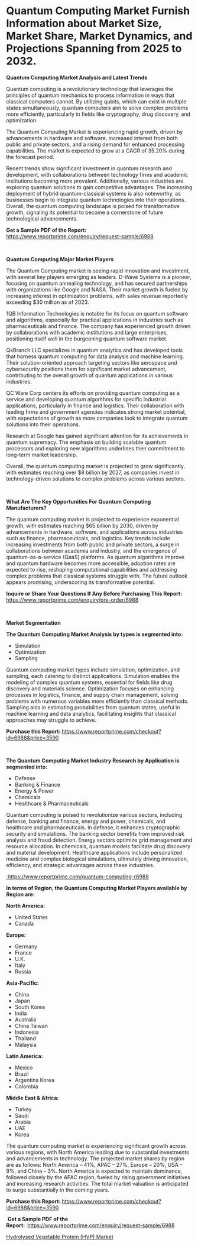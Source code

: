 <p><h1>Quantum Computing Market Furnish Information about Market Size, Market Share, Market Dynamics, and Projections Spanning from 2025 to 2032.</h1></p><p><strong>Quantum Computing Market Analysis and Latest Trends</strong></p>
<p><p>Quantum computing is a revolutionary technology that leverages the principles of quantum mechanics to process information in ways that classical computers cannot. By utilizing qubits, which can exist in multiple states simultaneously, quantum computers aim to solve complex problems more efficiently, particularly in fields like cryptography, drug discovery, and optimization.</p><p>The Quantum Computing Market is experiencing rapid growth, driven by advancements in hardware and software, increased interest from both public and private sectors, and a rising demand for enhanced processing capabilities. The market is expected to grow at a CAGR of 35.20% during the forecast period. </p><p>Recent trends show significant investment in quantum research and development, with collaborations between technology firms and academic institutions becoming more prevalent. Additionally, various industries are exploring quantum solutions to gain competitive advantages. The increasing deployment of hybrid quantum-classical systems is also noteworthy, as businesses begin to integrate quantum technologies into their operations. Overall, the quantum computing landscape is poised for transformative growth, signaling its potential to become a cornerstone of future technological advancements.</p></p>
<p><strong>Get a Sample PDF of the Report:&nbsp;</strong> <a href="https://www.reportprime.com/enquiry/request-sample/6988?utm_campaign=3139&utm_medium=2&utm_source=Github&utm_content=ia&utm_term=19032025&utm_id=quantum-computing">https://www.reportprime.com/enquiry/request-sample/6988</a></p>
<p>&nbsp;</p>
<p><strong>Quantum Computing Major Market Players</strong></p>
<p><p>The Quantum Computing market is seeing rapid innovation and investment, with several key players emerging as leaders. D-Wave Systems is a pioneer, focusing on quantum annealing technology, and has secured partnerships with organizations like Google and NASA. Their market growth is fueled by increasing interest in optimization problems, with sales revenue reportedly exceeding $30 million as of 2023.</p><p>1QB Information Technologies is notable for its focus on quantum software and algorithms, especially for practical applications in industries such as pharmaceuticals and finance. The company has experienced growth driven by collaborations with academic institutions and large enterprises, positioning itself well in the burgeoning quantum software market.</p><p>QxBranch LLC specializes in quantum analytics and has developed tools that harness quantum computing for data analysis and machine learning. Their solution-oriented approach targeting sectors like aerospace and cybersecurity positions them for significant market advancement, contributing to the overall growth of quantum applications in various industries.</p><p>QC Ware Corp centers its efforts on providing quantum computing as a service and developing quantum algorithms for specific industrial applications, particularly in finance and logistics. Their collaboration with leading firms and government agencies indicates strong market potential, with expectations of growth as more companies look to integrate quantum solutions into their operations.</p><p>Research at Google has gained significant attention for its achievements in quantum supremacy. The emphasis on building scalable quantum processors and exploring new algorithms underlines their commitment to long-term market leadership. </p><p>Overall, the quantum computing market is projected to grow significantly, with estimates reaching over $8 billion by 2027, as companies invest in technology-driven solutions to complex problems across various sectors.</p></p>
<p>&nbsp;</p>
<p><strong>What Are The Key Opportunities For Quantum Computing Manufacturers?</strong></p>
<p><p>The quantum computing market is projected to experience exponential growth, with estimates reaching $65 billion by 2030, driven by advancements in hardware, software, and applications across industries such as finance, pharmaceuticals, and logistics. Key trends include increasing investments from both public and private sectors, a surge in collaborations between academia and industry, and the emergence of quantum-as-a-service (QaaS) platforms. As quantum algorithms improve and quantum hardware becomes more accessible, adoption rates are expected to rise, reshaping computational capabilities and addressing complex problems that classical systems struggle with. The future outlook appears promising, underscoring its transformative potential.</p></p>
<p><strong>Inquire or Share Your Questions If Any Before Purchasing This Report:</strong> <a href="https://www.reportprime.com/enquiry/pre-order/6988?utm_campaign=3139&utm_medium=2&utm_source=Github&utm_content=ia&utm_term=19032025&utm_id=quantum-computing">https://www.reportprime.com/enquiry/pre-order/6988</a></p>
<p>&nbsp;</p>
<p><strong>Market Segmentation</strong></p>
<p><strong>The Quantum Computing Market Analysis by types is segmented into:</strong></p>
<p><ul><li>Simulation</li><li>Optimization</li><li>Sampling</li></ul></p>
<p><p>Quantum computing market types include simulation, optimization, and sampling, each catering to distinct applications. Simulation enables the modeling of complex quantum systems, essential for fields like drug discovery and materials science. Optimization focuses on enhancing processes in logistics, finance, and supply chain management, solving problems with numerous variables more efficiently than classical methods. Sampling aids in estimating probabilities from quantum states, useful in machine learning and data analytics, facilitating insights that classical approaches may struggle to achieve.</p></p>
<p><strong>Purchase this Report:&nbsp;</strong><a href="https://www.reportprime.com/checkout?id=6988&price=3590&utm_campaign=3139&utm_medium=2&utm_source=Github&utm_content=ia&utm_term=19032025&utm_id=quantum-computing">https://www.reportprime.com/checkout?id=6988&price=3590</a></p>
<p>&nbsp;</p>
<p><strong>The Quantum Computing Market Industry Research by Application is segmented into:</strong></p>
<p><ul><li>Defense</li><li>Banking & Finance</li><li>Energy & Power</li><li>Chemicals</li><li>Healthcare & Pharmaceuticals</li></ul></p>
<p><p>Quantum computing is poised to revolutionize various sectors, including defense, banking and finance, energy and power, chemicals, and healthcare and pharmaceuticals. In defense, it enhances cryptographic security and simulations. The banking sector benefits from improved risk analysis and fraud detection. Energy sectors optimize grid management and resource allocation. In chemicals, quantum models facilitate drug discovery and material development. Healthcare applications include personalized medicine and complex biological simulations, ultimately driving innovation, efficiency, and strategic advantages across these industries.</p></p>
<p><a href="https://www.reportprime.com/quantum-computing-r6988?utm_campaign=3139&utm_medium=2&utm_source=Github&utm_content=ia&utm_term=19032025&utm_id=quantum-computing">&nbsp;https://www.reportprime.com/quantum-computing-r6988</a></p>
<p><strong>In terms of Region, the Quantum Computing Market Players available by Region are:</strong></p>
<p>
    <p> <strong> North America: </strong>
        <ul>
            <li>United States</li>
            <li>Canada</li>
        </ul>
        </p> 
    <p> <strong> Europe: </strong>
        <ul>
            <li>Germany</li>
            <li>France</li>
            <li>U.K.</li>
            <li>Italy</li>
            <li>Russia</li>
        </ul>
        </p> 
    <p> <strong> Asia-Pacific: </strong>
        <ul>
            <li>China</li>
            <li>Japan</li>
            <li>South Korea</li>
            <li>India</li>
            <li>Australia</li>
            <li>China Taiwan</li>
            <li>Indonesia</li>
            <li>Thailand</li>
            <li>Malaysia</li>
        </ul>
        </p> 
    <p> <strong> Latin America: </strong>
        <ul>
            <li>Mexico</li>
            <li>Brazil</li>
            <li>Argentina Korea</li>
            <li>Colombia</li>
        </ul>
        </p> 
    <p> <strong> Middle East & Africa: </strong>
        <ul>
            <li>Turkey</li>
            <li>Saudi</li>
            <li>Arabia</li>
            <li>UAE</li>
            <li>Korea</li>
        </ul>
    </p>
    </p>
<p><p>The quantum computing market is experiencing significant growth across various regions, with North America leading due to substantial investments and advancements in technology. The projected market shares by region are as follows: North America – 41%, APAC – 27%, Europe – 20%, USA – 9%, and China – 3%. North America is expected to maintain dominance, followed closely by the APAC region, fueled by rising government initiatives and increasing research activities. The total market valuation is anticipated to surge substantially in the coming years.</p></p>
<p><strong>Purchase this Report: </strong><a href="https://www.reportprime.com/checkout?id=6988&price=3590&utm_campaign=3139&utm_medium=2&utm_source=Github&utm_content=ia&utm_term=19032025&utm_id=quantum-computing">https://www.reportprime.com/checkout?id=6988&price=3590</a></p>
<p>&nbsp;<strong>Get a Sample PDF of the Report:&nbsp;&nbsp;</strong><a href="https://www.reportprime.com/enquiry/request-sample/6988?utm_campaign=3139&utm_medium=2&utm_source=Github&utm_content=ia&utm_term=19032025&utm_id=quantum-computing">https://www.reportprime.com/enquiry/request-sample/6988</a></p>
<p><strong></strong></p>
<p><p><a href="https://github.com/lickoalyanep/Market-Research-Report-List-1/blob/main/hydrolysed-vegetable-protein-hvp-market.md?utm_campaign=3139&utm_medium=2&utm_source=Github&utm_content=ia&utm_term=19032025&utm_id=quantum-computing">Hydrolysed Vegetable Protein (HVP) Market</a></p></p>